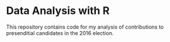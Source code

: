 # Data Analysis with R
This repository contains code for my analysis of contributions to presenditial candidates in the 2016 election.
